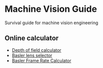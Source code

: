 # Machine Vision Guide
Survival guide for machine vision engineering

## Online calculator
- [Depth of field calculator](https://www.vision-doctor.com/en/optical-calculations/calculation-depth-of-field.html)
- [Basler lens selector](https://www.baslerweb.com/en/products/tools/lens-selector/)
- [Basler Frame Rate Calculator](https://www.baslerweb.com/en/products/tools/frame-rate-calculator/)